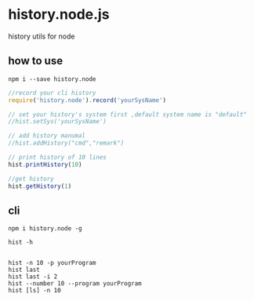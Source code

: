 # history.node.js
history utils for node


## how to use
    npm i --save history.node

```js
//record your cli history
require('history.node').record('yourSysName')

// set your history's system first ,default system name is "default"
//hist.setSys('yourSysName')

// add history manumal
//hist.addHistory("cmd","remark")

// print history of 10 lines
hist.printHistory(10)

//get history
hist.getHistory(1)

```



## cli
    npm i history.node -g

```Shell
hist -h


hist -n 10 -p yourProgram
hist last
hist last -i 2
hist --number 10 --program yourProgram
hist [ls] -n 10

```
